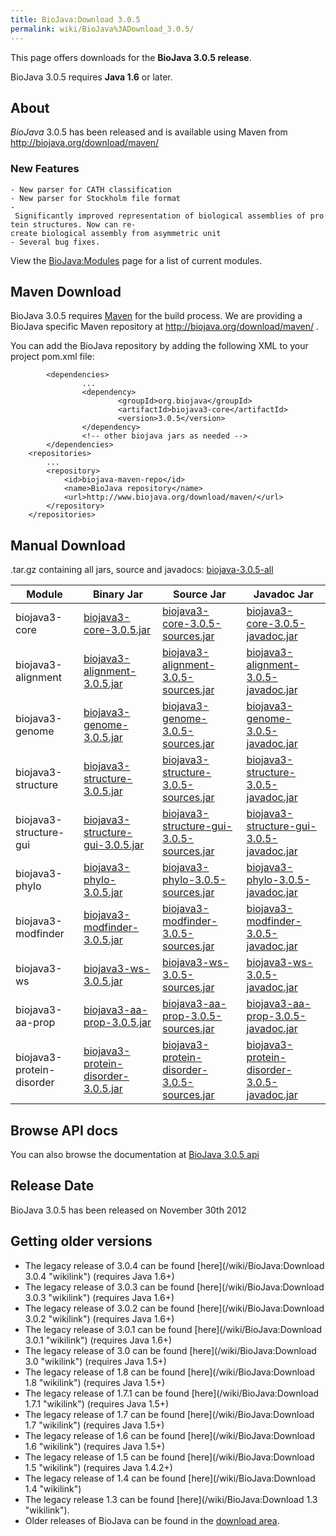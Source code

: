 ```yaml
---
title: BioJava:Download 3.0.5
permalink: wiki/BioJava%3ADownload_3.0.5/
---
```


This page offers downloads for the <b>BioJava 3.0.5 release</b>.

BioJava 3.0.5 requires <b>Java 1.6</b> or later.

About
-----

*BioJava* 3.0.5 has been released and is available using Maven from
[<http://biojava.org/download/maven/>](http://biojava.org/download/maven/)

### New Features

`- New parser for CATH classification`  
`- New parser for Stockholm file format`  
`- Significantly improved representation of biological assemblies of protein structures. Now can re-create biological assembly from asymmetric unit`  
`- Several bug fixes.`

View the <BioJava:Modules> page for a list of current modules.

Maven Download
--------------

BioJava 3.0.5 requires [Maven](http://maven.apache.org/) for the build
process. We are providing a BioJava specific Maven repository at
<http://biojava.org/download/maven/> .

You can add the BioJava repository by adding the following XML to your
project pom.xml file:

            <dependencies>
                    ...
                    <dependency>
                            <groupId>org.biojava</groupId>
                            <artifactId>biojava3-core</artifactId>
                            <version>3.0.5</version>
                    </dependency>
                    <!-- other biojava jars as needed -->
            </dependencies>
        <repositories>
            ...
            <repository>
                <id>biojava-maven-repo</id>
                <name>BioJava repository</name>
                <url>http://www.biojava.org/download/maven/</url>           
            </repository>
        </repositories>

Manual Download
---------------

.tar.gz containing all jars, source and javadocs:
[biojava-3.0.5-all](http://biojava.org/download/bj3.0.5/biojava-3.0.5-all.tar.gz)

| Module                    | Binary Jar                                                                                                                                               | Source Jar                                                                                                                                                               | Javadoc Jar                                                                                                                                                              |
|---------------------------|----------------------------------------------------------------------------------------------------------------------------------------------------------|--------------------------------------------------------------------------------------------------------------------------------------------------------------------------|--------------------------------------------------------------------------------------------------------------------------------------------------------------------------|
| biojava3-core             | [biojava3-core-3.0.5.jar](http://biojava.org/download/maven/org/biojava/biojava3-core/3.0.5/biojava3-core-3.0.5.jar)                                     | [biojava3-core-3.0.5-sources.jar](http://biojava.org/download/maven/org/biojava/biojava3-core/3.0.5/biojava3-core-3.0.5-sources.jar)                                     | [biojava3-core-3.0.5-javadoc.jar](http://biojava.org/download/maven/org/biojava/biojava3-core/3.0.5/biojava3-core-3.0.5-javadoc.jar)                                     |
| biojava3-alignment        | [biojava3-alignment-3.0.5.jar](http://biojava.org/download/maven/org/biojava/biojava3-alignment/3.0.5/biojava3-alignment-3.0.5.jar)                      | [biojava3-alignment-3.0.5-sources.jar](http://biojava.org/download/maven/org/biojava/biojava3-alignment/3.0.5/biojava3-alignment-3.0.5-sources.jar)                      | [biojava3-alignment-3.0.5-javadoc.jar](http://biojava.org/download/maven/org/biojava/biojava3-alignment/3.0.5/biojava3-alignment-3.0.5-javadoc.jar)                      |
| biojava3-genome           | [biojava3-genome-3.0.5.jar](http://biojava.org/download/maven/org/biojava/biojava3-genome/3.0.5/biojava3-genome-3.0.5.jar)                               | [biojava3-genome-3.0.5-sources.jar](http://biojava.org/download/maven/org/biojava/biojava3-genome/3.0.5/biojava3-genome-3.0.5-sources.jar)                               | [biojava3-genome-3.0.5-javadoc.jar](http://biojava.org/download/maven/org/biojava/biojava3-genome/3.0.5/biojava3-genome-3.0.5-javadoc.jar)                               |
| biojava3-structure        | [biojava3-structure-3.0.5.jar](http://biojava.org/download/maven/org/biojava/biojava3-structure/3.0.5/biojava3-structure-3.0.5.jar)                      | [biojava3-structure-3.0.5-sources.jar](http://biojava.org/download/maven/org/biojava/biojava3-structure/3.0.5/biojava3-structure-3.0.5-sources.jar)                      | [biojava3-structure-3.0.5-javadoc.jar](http://biojava.org/download/maven/org/biojava/biojava3-structure/3.0.5/biojava3-structure-3.0.5-javadoc.jar)                      |
| biojava3-structure-gui    | [biojava3-structure-gui-3.0.5.jar](http://biojava.org/download/maven/org/biojava/biojava3-structure-gui/3.0.5/biojava3-structure-gui-3.0.5.jar)          | [biojava3-structure-gui-3.0.5-sources.jar](http://biojava.org/download/maven/org/biojava/biojava3-structure-gui/3.0.5/biojava3-structure-gui-3.0.5-sources.jar)          | [biojava3-structure-gui-3.0.5-javadoc.jar](http://biojava.org/download/maven/org/biojava/biojava3-structure-gui/3.0.5/biojava3-structure-gui-3.0.5-javadoc.jar)          |
| biojava3-phylo            | [biojava3-phylo-3.0.5.jar](http://biojava.org/download/maven/org/biojava/biojava3-phylo/3.0.5/biojava3-phylo-3.0.5.jar)                                  | [biojava3-phylo-3.0.5-sources.jar](http://biojava.org/download/maven/org/biojava/biojava3-phylo/3.0.5/biojava3-phylo-3.0.5-sources.jar)                                  | [biojava3-phylo-3.0.5-javadoc.jar](http://biojava.org/download/maven/org/biojava/biojava3-phylo/3.0.5/biojava3-phylo-3.0.5-javadoc.jar)                                  |
| biojava3-modfinder        | [biojava3-modfinder-3.0.5.jar](http://biojava.org/download/maven/org/biojava/biojava3-modfinder/3.0.5/biojava3-modfinder-3.0.5.jar)                      | [biojava3-modfinder-3.0.5-sources.jar](http://biojava.org/download/maven/org/biojava/biojava3-modfinder/3.0.5/biojava3-modfinder-3.0.5-sources.jar)                      | [biojava3-modfinder-3.0.5-javadoc.jar](http://biojava.org/download/maven/org/biojava/biojava3-modfinder/3.0.5/biojava3-modfinder-3.0.5-javadoc.jar)                      |
| biojava3-ws               | [biojava3-ws-3.0.5.jar](http://biojava.org/download/maven/org/biojava/biojava3-ws/3.0.5/biojava3-ws-3.0.5.jar)                                           | [biojava3-ws-3.0.5-sources.jar](http://biojava.org/download/maven/org/biojava/biojava3-ws/3.0.5/biojava3-ws-3.0.5-sources.jar)                                           | [biojava3-ws-3.0.5-javadoc.jar](http://biojava.org/download/maven/org/biojava/biojava3-ws/3.0.5/biojava3-ws-3.0.5-javadoc.jar)                                           |
| biojava3-aa-prop          | [biojava3-aa-prop-3.0.5.jar](http://biojava.org/download/maven/org/biojava/biojava3-aa-prop/3.0.5/biojava3-aa-prop-3.0.5.jar)                            | [biojava3-aa-prop-3.0.5-sources.jar](http://biojava.org/download/maven/org/biojava/biojava3-aa-prop/3.0.5/biojava3-aa-prop-3.0.5-sources.jar)                            | [biojava3-aa-prop-3.0.5-javadoc.jar](http://biojava.org/download/maven/org/biojava/biojava3-aa-prop/3.0.5/biojava3-aa-prop-3.0.5-javadoc.jar)                            |
| biojava3-protein-disorder | [biojava3-protein-disorder-3.0.5.jar](http://biojava.org/download/maven/org/biojava/biojava3-protein-disorder/3.0.5/biojava3-protein-disorder-3.0.5.jar) | [biojava3-protein-disorder-3.0.5-sources.jar](http://biojava.org/download/maven/org/biojava/biojava3-protein-disorder/3.0.5/biojava3-protein-disorder-3.0.5-sources.jar) | [biojava3-protein-disorder-3.0.5-javadoc.jar](http://biojava.org/download/maven/org/biojava/biojava3-protein-disorder/3.0.5/biojava3-protein-disorder-3.0.5-javadoc.jar) |

Browse API docs
---------------

You can also browse the documentation at [BioJava 3.0.5
api](http://www.biojava.org/docs/api3.0.5/)

Release Date
------------

BioJava 3.0.5 has been released on November 30th 2012

Getting older versions
----------------------

-   The legacy release of 3.0.4 can be found
    [here](/wiki/BioJava:Download 3.0.4 "wikilink") (requires Java 1.6+)
-   The legacy release of 3.0.3 can be found
    [here](/wiki/BioJava:Download 3.0.3 "wikilink") (requires Java 1.6+)
-   The legacy release of 3.0.2 can be found
    [here](/wiki/BioJava:Download 3.0.2 "wikilink") (requires Java 1.6+)
-   The legacy release of 3.0.1 can be found
    [here](/wiki/BioJava:Download 3.0.1 "wikilink") (requires Java 1.6+)
-   The legacy release of 3.0 can be found
    [here](/wiki/BioJava:Download 3.0 "wikilink") (requires Java 1.5+)
-   The legacy release of 1.8 can be found
    [here](/wiki/BioJava:Download 1.8 "wikilink") (requires Java 1.5+)
-   The legacy release of 1.7.1 can be found
    [here](/wiki/BioJava:Download 1.7.1 "wikilink") (requires Java 1.5+)
-   The legacy release of 1.7 can be found
    [here](/wiki/BioJava:Download 1.7 "wikilink") (requires Java 1.5+)
-   The legacy release of 1.6 can be found
    [here](/wiki/BioJava:Download 1.6 "wikilink") (requires Java 1.5+)
-   The legacy release of 1.5 can be found
    [here](/wiki/BioJava:Download 1.5 "wikilink") (requires Java 1.4.2+)
-   The legacy release of 1.4 can be found
    [here](/wiki/BioJava:Download 1.4 "wikilink")
-   The legacy release 1.3 can be found
    [here](/wiki/BioJava:Download 1.3 "wikilink").
-   Older releases of BioJava can be found in the [download
    area](http://www.biojava.org/download/).

